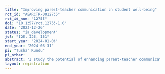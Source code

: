 ```yaml
---
title: "Improving parent-teacher communication on student well-being"
rct_id: "AEARCTR-0012755"
rct_id_num: "12755"
doi: "10.1257/rct.12755-1.0"
date: "2023-12-26"
status: "in_development"
jel: "I25, I26, I31"
start_year: "2024-01-06"
end_year: "2024-03-31"
pi: "Tushar Kundu"
pi_other:
abstract: "I study the potential of enhancing parent-teacher communication to improve the development of student well-being by focusing on a more holistic view of human capital. I aim to expand the traditional focus on cognitive skills, typically measured by standardized test scores, to include non-cognitive skills that are vital for students' social and emotional development. I study the hypothesis that discrepancies in the prioritization of these skills between parents and teachers may lead to inefficient allocation of teacher effort. Specifically, I propose an intervention where information on parent preferences regarding the relative importance of various human capital dimensions is systematically provided to teachers. Parents are surveyed to gauge their preferences across a comprehensive range of human capital aspects, which include cognitive, social, and emotional capabilities. Concurrently, teachers are surveyed to understand their perceptions and the degree to which they believe these align with the parents’ preferences. I estimate the impact on student outcomes, teacher beliefs, as well as parent satisfaction. This study will be carried out in elementary and middle school classrooms in India, characterized by high student-to-teacher ratios, where personal knowledge of students might be limited due to structural constraints. The expectation is that by informing teachers about student needs, proxied by parent preferences, this study could reveal a cost-effective method for nurturing holistic student development, with implications for educational systems looking to integrate non-cognitive skill growth alongside academic learning."
layout: registration
---
```


